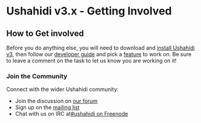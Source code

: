 # Ushahidi v3.x - Getting Involved



## How to Get involved

Before you do anything else, you will need to download and [install Ushahidi
v3](/display/WIKI/Installing+Ushahidi+3.x), then follow our [developer
guide](/display/WIKI/Ushahidi+v3.x+-+Developer+Guide) and pick a
[feature](https://phabricator.ushahidi.com/maniphest/query/J8sOKvhY4RKo/) to
work on. Be sure to leave a comment on the task to let us know you are working
on it!

### Join the Community

Connect with the wider Ushahidi community:

  * Join the discussion on [our forum](http://forums.ushahidi.com/)
  * Sign up on the [mailing list](http://list.ushahidi.com)
  * Chat with us on IRC at[#ushahidi on Freenode](irc://irc.freenode.net/#ushahidi)

